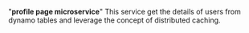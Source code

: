 "**profile page microservice**" 
This service get the details of users from dynamo tables and leverage the concept of distributed caching.
